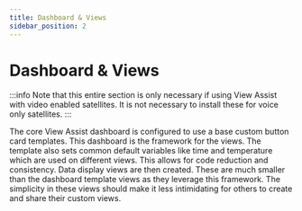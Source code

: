 ```yaml
---
title: Dashboard & Views
sidebar_position: 2
---
```


# Dashboard & Views

:::info
Note that this entire section is only necessary if using View Assist with video enabled satellites.  It is not necessary to install these for voice only satellites.
:::

The core View Assist dashboard is configured to use a base custom button card templates.  This dashboard is the framework for the views.  The template also sets common default variables like time and temperature which are used on different views.  This allows for code reduction and consistency.  Data display views are then created.  These are much smaller than the dashboard template views as they leverage this framework.  The simplicity in these views should make it less intimidating for others to create and share their custom views.